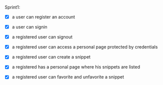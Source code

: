 Sprint1:

- [x] a user can register an account
- [x] a user can signin
- [x] a registered user can signout
- [x] a registered user can access a personal page protected by credentials

- [x] a registered user can create a snippet
- [x] a registered has a personal page where his snippets are listed
- [x] a registered user can favorite and unfavorite a snippet